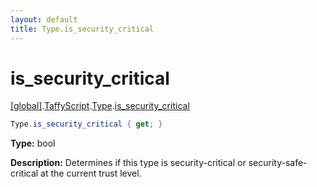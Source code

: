```yaml
---
layout: default
title: Type.is_security_critical
---
```


# is_security_critical

[\[global\]]({{site.baseurl}}/docs/).[TaffyScript]({{site.baseurl}}/docs/TaffyScript/).[Type]({{site.baseurl}}/docs/TaffyScript/Type/).[is_security_critical]({{site.baseurl}}/docs/TaffyScript/Type/is_security_critical/)

```cs
Type.is_security_critical { get; }
```

**Type:** bool

**Description:** Determines if this type is security-critical or security-safe-critical at the current trust level.
